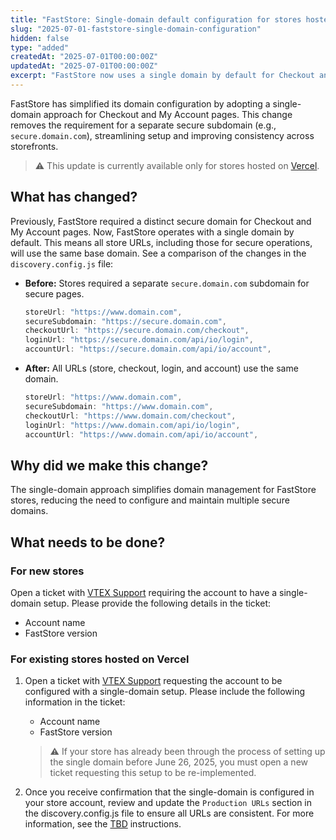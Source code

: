 ```yaml
---
title: "FastStore: Single-domain default configuration for stores hosted on Vercel"
slug: "2025-07-01-faststore-single-domain-configuration"
hidden: false
type: "added"
createdAt: "2025-07-01T00:00:00Z"
updatedAt: "2025-07-01T00:00:00Z"
excerpt: "FastStore now uses a single domain by default for Checkout and My Account pages, eliminating the need for a separate secure domain configuration."
---
```


FastStore has simplified its domain configuration by adopting a single-domain approach for Checkout and My Account pages. This change removes the requirement for a separate secure subdomain (e.g., `secure.domain.com`), streamlining setup and improving consistency across storefronts.

> ⚠️ This update is currently available only for stores hosted on [Vercel](https://vercel.com/).

## What has changed?

Previously, FastStore required a distinct secure domain for Checkout and My Account pages. Now, FastStore operates with a single domain by default. This means all store URLs, including those for secure operations, will use the same base domain. See a comparison of the changes in the `discovery.config.js` file:

- **Before:** Stores required a separate `secure.domain.com` subdomain for secure pages.

    ```js
    storeUrl: "https://www.domain.com",
    secureSubdomain: "https://secure.domain.com",
    checkoutUrl: "https://secure.domain.com/checkout",
    loginUrl: "https://secure.domain.com/api/io/login",
    accountUrl: "https://secure.domain.com/api/io/account",
    ```

- **After:** All URLs (store, checkout, login, and account) use the same domain.

    ```js
    storeUrl: "https://www.domain.com",
    secureSubdomain: "https://www.domain.com",
    checkoutUrl: "https://www.domain.com/checkout",
    loginUrl: "https://www.domain.com/api/io/login",
    accountUrl: "https://www.domain.com/api/io/account",
    ```

## Why did we make this change?

The single-domain approach simplifies domain management for FastStore stores, reducing the need to configure and maintain multiple secure domains.

## What needs to be done?

### For new stores

Open a ticket with [VTEX Support](https://help.vtex.com/en/support) requiring the account to have a single-domain setup. Please provide the following details in the ticket:

- Account name
- FastStore version

### For existing stores hosted on Vercel

1. Open a ticket with [VTEX Support](https://help.vtex.com/en/support) requesting the account to be configured with a single-domain setup. Please include the following information in the ticket:

   - Account name
   - FastStore version

   > ⚠️ If your store has already been through the process of setting up the single domain before June 26, 2025, you must open a new ticket requesting this setup to be re-implemented.

2. Once you receive confirmation that the single-domain is configured in your store account, review and update the `Production URLs` section in the discovery.config.js file to ensure all URLs are consistent. For more information, see the [TBD](/tbd) instructions.
